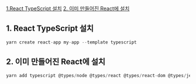 [1.React TypeScript 설치](#1-react-typescript-설치)
[2. 이미 만들어진 React에 설치](#2-이미-만들어진-react에-설치)

## 1. React TypeScript 설치

```jsx
yarn create react-app my-app --template typescript
```





## 2. 이미 만들어진 React에 설치

```jsx
yarn add typescript @types/node @types/react @types/react-dom @types/jest
```
